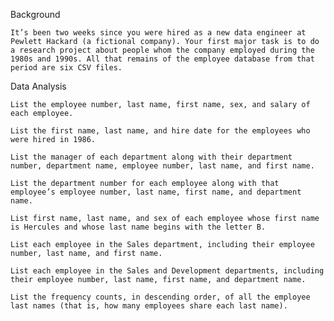Background



	It’s been two weeks since you were hired as a new data engineer at Pewlett Hackard (a fictional company). Your first major task is to do a research project about people whom the company employed during the 1980s and 1990s. All that remains of the employee database from that period are six CSV files.
	

Data Analysis


	List the employee number, last name, first name, sex, and salary of each employee.

	List the first name, last name, and hire date for the employees who were hired in 1986.

	List the manager of each department along with their department number, department name, employee number, last name, and first name.

	List the department number for each employee along with that employee’s employee number, last name, first name, and department name.

	List first name, last name, and sex of each employee whose first name is Hercules and whose last name begins with the letter B.

	List each employee in the Sales department, including their employee number, last name, and first name.

	List each employee in the Sales and Development departments, including their employee number, last name, first name, and department name.

	List the frequency counts, in descending order, of all the employee last names (that is, how many employees share each last name).
